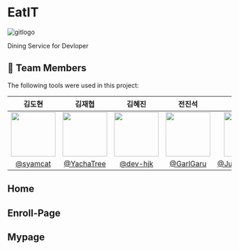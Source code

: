 # EatIT
<div>

![gitlogo](https://github.com/Practice-i5/EatIT-FE/assets/94904427/6c0d45fb-c4d0-40e7-b559-f85da3957782)
</div>
Dining Service for Devloper

## :busts_in_silhouette: Team Members ##

The following tools were used in this project:

|김도현|김재협|김혜진|전진석|정현민|홍관섭|
|:--------------------:|:--------------------:|:--------------------:|:--------------------:|:--------------------:|:--------------------:|
|<img src = "https://avatars.githubusercontent.com/u/94904427?v=4" width = "100" height = "100">|<img src = "https://avatars.githubusercontent.com/u/73402982?v=4" width = "100" height = "100">|<img src = "https://avatars.githubusercontent.com/u/173024446?v=4" width = "100" height = "100">|<img src = "https://avatars.githubusercontent.com/u/101577450?v=4" width = "100" height = "100">|<img src = "https://avatars.githubusercontent.com/u/148692050?v=4" width = "100" height = "100">|<img src = "https://avatars.githubusercontent.com/u/173024396?v=4" width = "100" height = "100">
|[@syamcat](https://github.com/syamcat)|[@YachaTree](https://github.com/YachaTree)|[@dev-hjk](https://github.com/dev-hjk)|[@GarlGaru](https://github.com/GarlGaru)|[@JungHyeonmin](https://github.com/JungHyeonmin)|[@gsh118](https://github.com/gsh118)|

## Home ##

## Enroll-Page ##

## Mypage ##




